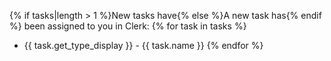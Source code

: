 {% if tasks|length > 1 %}New tasks have{% else %}A new task has{% endif %} been assigned to you in Clerk:
{% for task in tasks %}
- {{ task.get_type_display }} - {{ task.name }}
{% endfor %}